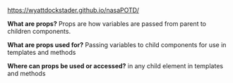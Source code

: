 https://wyattdockstader.github.io/nasaPOTD/

<b>What are props?</b>
Props are how variables are passed from parent to children components.

<b>What are props used for?</b>
Passing variables to child components for use in templates and methods

<b>Where can props be used or accessed?</b>
in any child element in templates and methods 
